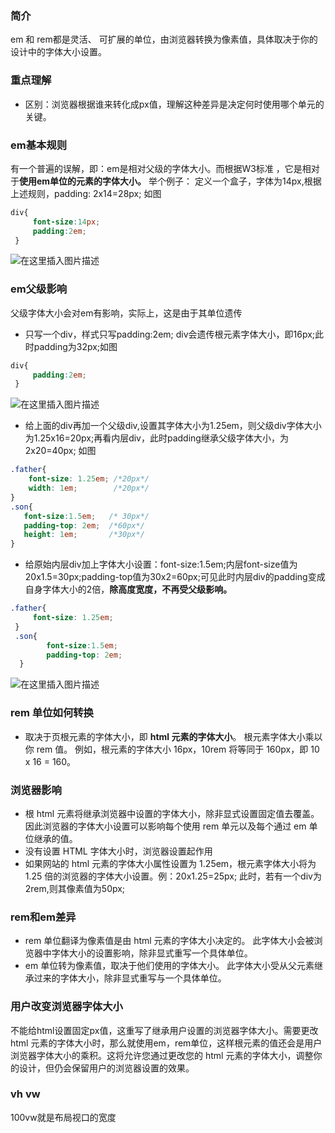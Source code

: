 ### 简介
em 和 rem都是灵活、 可扩展的单位，由浏览器转换为像素值，具体取决于你的设计中的字体大小设置。 
### 重点理解
* 区别：浏览器根据谁来转化成px值，理解这种差异是决定何时使用哪个单元的关键。
###  em基本规则
 有一个普遍的误解，即：em是相对父级的字体大小。而根据W3标准 ，它是相对于**使用em单位的元素的字体大小。**
 举个例子： 定义一个盒子，字体为14px,根据上述规则，padding: 2x14=28px; 如图

  ```css   
  div{
       font-size:14px;
       padding:2em;
   }
  ```
![在这里插入图片描述](https://img-blog.csdn.net/20181014202748183?watermark/2/text/aHR0cHM6Ly9ibG9nLmNzZG4ubmV0L2dhb3NoYW55YW5nemhpXzE5OTk=/font/5a6L5L2T/fontsize/400/fill/I0JBQkFCMA==/dissolve/70)
### em父级影响
父级字体大小会对em有影响，实际上，这是由于其单位遗传
   * 只写一个div，样式只写padding:2em; div会遗传根元素字体大小，即16px;此时padding为32px;如图
  ```css   
  div{
       padding:2em;
   }
  ```
   ![在这里插入图片描述](https://img-blog.csdn.net/20181014203744469?watermark/2/text/aHR0cHM6Ly9ibG9nLmNzZG4ubmV0L2dhb3NoYW55YW5nemhpXzE5OTk=/font/5a6L5L2T/fontsize/400/fill/I0JBQkFCMA==/dissolve/70)  
   *  给上面的div再加一个父级div,设置其字体大小为1.25em，则父级div字体大小为1.25x16=20px;再看内层div，此时padding继承父级字体大小，为2x20=40px; 如图
```css
.father{           
    font-size: 1.25em; /*20px*/    
    width: 1em;        /*20px*/  
}             
.son{    
   font-size:1.5em;   /* 30px*/                 
   padding-top: 2em;  /*60px*/    
   height: 1em;       /*30px*/  
}  
```
* 给原始内层div加上字体大小设置：font-size:1.5em;内层font-size值为20x1.5=30px;padding-top值为30x2=60px;可见此时内层div的padding变成自身字体大小的2倍，**除高度宽度，不再受父级影响。**
```css
.father{           
     font-size: 1.25em;          
 }            
 .son{   
        font-size:1.5em;                 
        padding-top: 2em;            
  }
```
![在这里插入图片描述](https://img-blog.csdnimg.cn/20181125202151901.png?x-oss-process=image/watermark,type_ZmFuZ3poZW5naGVpdGk,shadow_10,text_aHR0cHM6Ly9ibG9nLmNzZG4ubmV0L2dhb3NoYW55YW5nemhpXzE5OTk=,size_16,color_FFFFFF,t_70)
### rem 单位如何转换
* 取决于页根元素的字体大小，即 **html 元素的字体大小**。 根元素字体大小乘以你 rem 值。
例如，根元素的字体大小 16px，10rem 将等同于 160px，即 10 x 16 = 160。
### 浏览器影响
* 根 html 元素将继承浏览器中设置的字体大小，除非显式设置固定值去覆盖。因此浏览器的字体大小设置可以影响每个使用 rem 单元以及每个通过 em 单位继承的值。
* 没有设置 HTML 字体大小时，浏览器设置起作用
* 如果网站的 html 元素的字体大小属性设置为 1.25em，根元素字体大小将为 1.25 倍的浏览器的字体大小设置。例：20x1.25=25px; 此时，若有一个div为2rem,则其像素值为50px;
### rem和em差异
* rem 单位翻译为像素值是由 html 元素的字体大小决定的。 此字体大小会被浏览器中字体大小的设置影响，除非显式重写一个具体单位。 
* em 单位转为像素值，取决于他们使用的字体大小。 此字体大小受从父元素继承过来的字体大小，除非显式重写与一个具体单位。
### 用户改变浏览器字体大小
不能给html设置固定px值，这重写了继承用户设置的浏览器字体大小。需要更改 html 元素的字体大小时，那么就使用em，rem单位，这样根元素的值还会是用户浏览器字体大小的乘积。这将允许您通过更改您的 html 元素的字体大小，调整你的设计，但仍会保留用户的浏览器设置的效果。

### vh vw

100vw就是布局视口的宽度